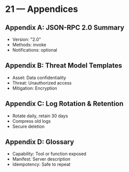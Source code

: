 # 21 — Appendices

## Appendix A: JSON-RPC 2.0 Summary

- Version: "2.0"
- Methods: invoke
- Notifications: optional

## Appendix B: Threat Model Templates

- Asset: Data confidentiality
- Threat: Unauthorized access
- Mitigation: Encryption

## Appendix C: Log Rotation & Retention

- Rotate daily, retain 30 days
- Compress old logs
- Secure deletion

## Appendix D: Glossary

- Capability: Tool or function exposed
- Manifest: Server description
- Idempotency: Safe to repeat
